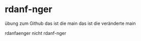 # rdanf-nger
übung zum Github
das ist die main
das ist die veränderte main


rdanfaenger nicht rdanf-nger
